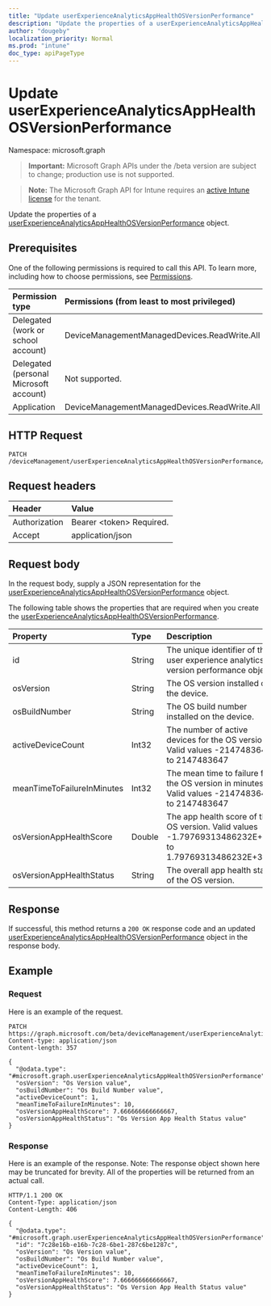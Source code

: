 ```yaml
---
title: "Update userExperienceAnalyticsAppHealthOSVersionPerformance"
description: "Update the properties of a userExperienceAnalyticsAppHealthOSVersionPerformance object."
author: "dougeby"
localization_priority: Normal
ms.prod: "intune"
doc_type: apiPageType
---
```


# Update userExperienceAnalyticsAppHealthOSVersionPerformance

Namespace: microsoft.graph

> **Important:** Microsoft Graph APIs under the /beta version are subject to change; production use is not supported.

> **Note:** The Microsoft Graph API for Intune requires an [active Intune license](https://go.microsoft.com/fwlink/?linkid=839381) for the tenant.

Update the properties of a [userExperienceAnalyticsAppHealthOSVersionPerformance](../resources/intune-devices-userexperienceanalyticsapphealthosversionperformance.md) object.

## Prerequisites
One of the following permissions is required to call this API. To learn more, including how to choose permissions, see [Permissions](/graph/permissions-reference).

|Permission type|Permissions (from least to most privileged)|
|:---|:---|
|Delegated (work or school account)|DeviceManagementManagedDevices.ReadWrite.All|
|Delegated (personal Microsoft account)|Not supported.|
|Application|DeviceManagementManagedDevices.ReadWrite.All|

## HTTP Request
<!-- {
  "blockType": "ignored"
}
-->
``` http
PATCH /deviceManagement/userExperienceAnalyticsAppHealthOSVersionPerformance/{userExperienceAnalyticsAppHealthOSVersionPerformanceId}
```

## Request headers
|Header|Value|
|:---|:---|
|Authorization|Bearer &lt;token&gt; Required.|
|Accept|application/json|

## Request body
In the request body, supply a JSON representation for the [userExperienceAnalyticsAppHealthOSVersionPerformance](../resources/intune-devices-userexperienceanalyticsapphealthosversionperformance.md) object.

The following table shows the properties that are required when you create the [userExperienceAnalyticsAppHealthOSVersionPerformance](../resources/intune-devices-userexperienceanalyticsapphealthosversionperformance.md).

|Property|Type|Description|
|:---|:---|:---|
|id|String|The unique identifier of the user experience analytics OS version performance object.|
|osVersion|String|The OS version installed on the device.|
|osBuildNumber|String|The OS build number installed on the device.|
|activeDeviceCount|Int32|The number of active devices for the OS version. Valid values -2147483648 to 2147483647|
|meanTimeToFailureInMinutes|Int32|The mean time to failure for the OS version in minutes. Valid values -2147483648 to 2147483647|
|osVersionAppHealthScore|Double|The app health score of the OS version. Valid values -1.79769313486232E+308 to 1.79769313486232E+308|
|osVersionAppHealthStatus|String|The overall app health status of the OS version.|



## Response
If successful, this method returns a `200 OK` response code and an updated [userExperienceAnalyticsAppHealthOSVersionPerformance](../resources/intune-devices-userexperienceanalyticsapphealthosversionperformance.md) object in the response body.

## Example

### Request
Here is an example of the request.
``` http
PATCH https://graph.microsoft.com/beta/deviceManagement/userExperienceAnalyticsAppHealthOSVersionPerformance/{userExperienceAnalyticsAppHealthOSVersionPerformanceId}
Content-type: application/json
Content-length: 357

{
  "@odata.type": "#microsoft.graph.userExperienceAnalyticsAppHealthOSVersionPerformance",
  "osVersion": "Os Version value",
  "osBuildNumber": "Os Build Number value",
  "activeDeviceCount": 1,
  "meanTimeToFailureInMinutes": 10,
  "osVersionAppHealthScore": 7.666666666666667,
  "osVersionAppHealthStatus": "Os Version App Health Status value"
}
```

### Response
Here is an example of the response. Note: The response object shown here may be truncated for brevity. All of the properties will be returned from an actual call.
``` http
HTTP/1.1 200 OK
Content-Type: application/json
Content-Length: 406

{
  "@odata.type": "#microsoft.graph.userExperienceAnalyticsAppHealthOSVersionPerformance",
  "id": "7c28e16b-e16b-7c28-6be1-287c6be1287c",
  "osVersion": "Os Version value",
  "osBuildNumber": "Os Build Number value",
  "activeDeviceCount": 1,
  "meanTimeToFailureInMinutes": 10,
  "osVersionAppHealthScore": 7.666666666666667,
  "osVersionAppHealthStatus": "Os Version App Health Status value"
}
```



